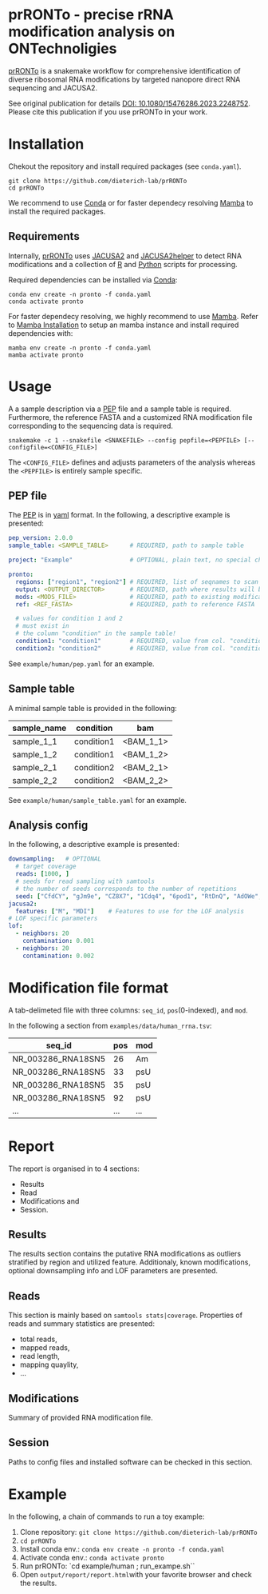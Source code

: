 prRONTo - precise rRNA modification analysis on ONTechnoligies
==============================================================

[prRONTo](https://github.com/dieterich-lab/prRONTo) is a snakemake workflow 
for comprehensive identification of diverse ribosomal RNA modifications
 by targeted nanopore direct RNA sequencing and JACUSA2.

See original publication for details [DOI: 10.1080/15476286.2023.2248752](https://www.tandfonline.com/doi/full/10.1080/15476286.2023.2248752).
Please cite this publication if you use prRONTo in your work.

# Installation

Chekout the repository and install required packages (see `conda.yaml`).

```
git clone https://github.com/dieterich-lab/prRONTo
cd prRONTo
```

We recommend to use [Conda](https://conda.io) or for faster dependecy resolving [Mamba](https://github.com/mamba-org/mamba) to install the required packages.

## Requirements

Internally, [prRONTo](https://github.com/dieterich-lab/prRONTo) uses 
[JACUSA2](https://dieterich-lab/JACUSA2) and 
[JACUSA2helper](https://github.com/dieterich-lab/JACUSA2helper) to
detect RNA modifications and a collection of 
[R](https://www.r-project.org) and [Python](https://www.python.org) scripts for processing.

Required dependencies can be installed via [Conda](https://conda.io):
```
conda env create -n pronto -f conda.yaml
conda activate pronto
```

For faster dependecy resolving, we highly recommend to use [Mamba](https://github.com/mamba-org/mamba). Refer to [Mamba Installation](https://mamba.readthedocs.io/en/latest/installation/mamba-installation.html) to setup an mamba instance and install required dependencies with:
```
mamba env create -n pronto -f conda.yaml
mamba activate pronto
```



# Usage

A a sample description via a [PEP](https://pep.databio.org/en/2.0.0) file and a sample table is required.
Furthermore, the reference FASTA and a customized RNA modification file corresponding to the sequencing data is required.

```
snakemake -c 1 --snakefile <SNAKEFILE> --config pepfile=<PEPFILE> [--configfile=<CONFIG_FILE>]
```
The `<CONFIG_FILE>` defines and adjusts parameters of the analysis whereas the `<PEPFILE>` is entirely sample specific.

## PEP file

The [PEP](https://pep.databio.org/en/2.0.0/) is in [yaml](https://yaml.org/) format.
In the following, a descriptive example is presented:

```yaml
pep_version: 2.0.0
sample_table: <SAMPLE_TABLE>      # REQUIRED, path to sample table

project: "Example"                # OPTIONAL, plain text, no special characters

pronto:
  regions: ["region1", "region2"] # REQUIRED, list of seqnames to scan for modifications
  output: <OUTPUT_DIRECTOR>       # REQUIRED, path where results will be written to
  mods: <MODS_FILE>               # REQUIRED, path to existing modification annotation
  ref: <REF_FASTA>                # REQUIRED, path to reference FASTA

  # values for condition 1 and 2 
  # must exist in
  # the column "condition" in the sample table!
  condition1: "condition1"        # REQUIRED, value from col. "condition" in sample table
  condition2: "condition2"        # REQUIRED, value from col. "condition", in sample table
```

See `example/human/pep.yaml` for an example.

## Sample table

A minimal sample table is provided in the following:

| sample_name | condition  | bam       |
| ------------| ---------- | --------- |
| sample_1_1  | condition1 | <BAM_1_1> |
| sample_1_2  | condition1 | <BAM_1_2> |
| sample_2_1  | condition2 | <BAM_2_1> |
| sample_2_2  | condition2 | <BAM_2_2> |

See `example/human/sample_table.yaml` for an example.

## Analysis config

In the following, a descriptive example is presented:

```yaml
downsampling:   # OPTIONAL
  # target coverage
  reads: [1000, ]
  # seeds for read sampling with samtools
  # the number of seeds corresponds to the number of repetitions
  seed: ["CfdCY", "gJm9e", "CZ8X7", "1Cdq4", "6pod1", "RtDnQ", "AdOWe", ]
jacusa2:
  features: ["M", "MDI"]    # Features to use for the LOF analysis
# LOF specific parameters
lof:
  - neighbors: 20
    contamination: 0.001
  - neighbors: 20
    contamination: 0.002
```

# Modification file format

A tab-delimeted file with three columns: `seq_id`, `pos`(0-indexed), and `mod`.

In the following a section from `examples/data/human_rrna.tsv`:

| seq_id             | pos | mod |
| ------------------ | --- | --- |
| NR_003286_RNA18SN5 | 26  | Am  |
| NR_003286_RNA18SN5 | 33  | psU |
| NR_003286_RNA18SN5 | 35  | psU |
| NR_003286_RNA18SN5 | 92  | psU |
| ...                | ... | ... |

# Report

The report is organised in to 4 sections:

* Results
* Read
* Modifications and 
* Session.

## Results

The results section contains the putative RNA modifications as outliers stratified 
by region and utilized feature.
Additionaly, known modifications, optional downsampling info and LOF parameters are presented.

## Reads

This section is mainly based on `samtools stats|coverage`. 
Properties of reads and summary statistics are presented:

* total reads,
* mapped reads,
* read length,
* mapping quaylity, 
* ...

## Modifications

Summary of provided RNA modification file.

## Session

Paths to config files and installed software can be checked in this section.

# Example

In the following, a chain of commands to run a toy example:

1. Clone repository: `git clone https://github.com/dieterich-lab/prRONTo`
2. `cd prRONTo`
3. Install conda env.: `conda env create -n pronto -f conda.yaml`
4. Activate conda env.: `conda activate pronto`
5. Run prRONTo: `cd example/human ; run_exampe.sh``
6. Open `output/report/report.html`with your favorite browser and check the results.
